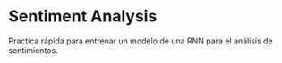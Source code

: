 # Sentiment Analysis
Practica rápida para entrenar un modelo de una RNN para el análisis de sentimientos.
